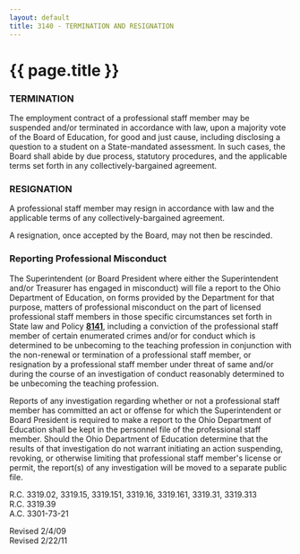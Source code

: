 ```yaml
---
layout: default
title: 3140 - TERMINATION AND RESIGNATION
---
```


{{ page.title }}
================

### TERMINATION

The employment contract of a professional staff member may be suspended
and/or terminated in accordance with law, upon a majority vote of the
Board of Education, for good and just cause, including disclosing a
question to a student on a State-mandated assessment. In such cases, the
Board shall abide by due process, statutory procedures, and the
applicable terms set forth in any collectively-bargained agreement.

### RESIGNATION

A professional staff member may resign in accordance with law and the
applicable terms of any collectively-bargained agreement.

A resignation, once accepted by the Board, may not then be rescinded.

### Reporting Professional Misconduct

The Superintendent (or Board President where either the Superintendent
and/or Treasurer has engaged in misconduct) will file a report to the
Ohio Department of Education, on forms provided by the Department for
that purpose, matters of professional misconduct on the part of licensed
professional staff members in those specific circumstances set forth in
State law and Policy [**8141**](po8141.md), including a conviction of
the professional staff member of certain enumerated crimes and/or for
conduct which is determined to be unbecoming to the teaching profession
in conjunction with the non-renewal or termination of a professional
staff member, or resignation by a professional staff member under threat
of same and/or during the course of an investigation of conduct
reasonably determined to be unbecoming the teaching profession.

Reports of any investigation regarding whether or not a professional
staff member has committed an act or offense for which the
Superintendent or Board President is required to make a report to the
Ohio Department of Education shall be kept in the personnel file of the
professional staff member. Should the Ohio Department of Education
determine that the results of that investigation do not warrant
initiating an action suspending, revoking, or otherwise limiting that
professional staff member's license or permit, the report(s) of any
investigation will be moved to a separate public file.

R.C. 3319.02, 3319.15, 3319.151, 3319.16, 3319.161, 3319.31, 3319.313\
 R.C. 3319.39\
 A.C. 3301-73-21

Revised 2/4/09\
 Revised 2/22/11
